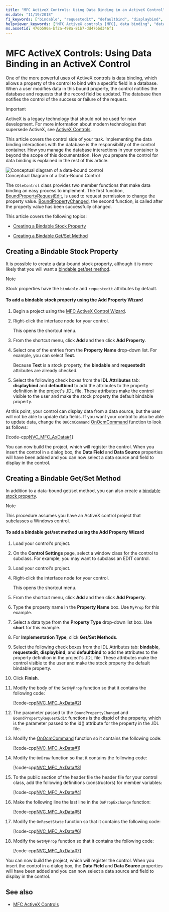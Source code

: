 ```yaml
---
title: "MFC ActiveX Controls: Using Data Binding in an ActiveX Control"
ms.date: "11/19/2018"
f1_keywords: ["bindable", "requestedit", "defaultbind", "displaybind", "dispid"]
helpviewer_keywords: ["MFC ActiveX controls [MFC], data binding", "data binding [MFC], MFC ActiveX controls", "data-bound controls [MFC], MFC ActiveX controls", "controls [MFC], data binding", "bound controls [MFC], MFC ActiveX"]
ms.assetid: 476b590a-bf2a-498a-81b7-dd476bd346f1
---
```

# MFC ActiveX Controls: Using Data Binding in an ActiveX Control

One of the more powerful uses of ActiveX controls is data binding, which allows a property of the control to bind with a specific field in a database. When a user modifies data in this bound property, the control notifies the database and requests that the record field be updated. The database then notifies the control of the success or failure of the request.

>[!IMPORTANT]
> ActiveX is a legacy technology that should not be used for new development. For more information about modern technologies that supersede ActiveX, see [ActiveX Controls](activex-controls.md).

This article covers the control side of your task. Implementing the data binding interactions with the database is the responsibility of the control container. How you manage the database interactions in your container is beyond the scope of this documentation. How you prepare the control for data binding is explained in the rest of this article.

![Conceptual diagram of a data&#45;bound control](../mfc/media/vc374v1.gif "Conceptual diagram of a data&#45;bound control") <br/>
Conceptual Diagram of a Data-Bound Control

The `COleControl` class provides two member functions that make data binding an easy process to implement. The first function, [BoundPropertyRequestEdit](../mfc/reference/colecontrol-class.md#boundpropertyrequestedit), is used to request permission to change the property value. [BoundPropertyChanged](../mfc/reference/colecontrol-class.md#boundpropertychanged), the second function, is called after the property value has been successfully changed.

This article covers the following topics:

- [Creating a Bindable Stock Property](#vchowcreatingbindablestockproperty)

- [Creating a Bindable Get/Set Method](#vchowcreatingbindablegetsetmethod)

##  <a name="vchowcreatingbindablestockproperty"></a> Creating a Bindable Stock Property

It is possible to create a data-bound stock property, although it is more likely that you will want a [bindable get/set method](#vchowcreatingbindablegetsetmethod).

> [!NOTE]
> Stock properties have the `bindable` and `requestedit` attributes by default.

#### To add a bindable stock property using the Add Property Wizard

1. Begin a project using the [MFC ActiveX Control Wizard](../mfc/reference/mfc-activex-control-wizard.md).

1. Right-click the interface node for your control.

   This opens the shortcut menu.

1. From the shortcut menu, click **Add** and then click **Add Property**.

1. Select one of the entries from the **Property Name** drop-down list. For example, you can select **Text**.

   Because **Text** is a stock property, the **bindable** and **requestedit** attributes are already checked.

1. Select the following check boxes from the **IDL Attributes** tab: **displaybind** and **defaultbind** to add the attributes to the property definition in the project's .IDL file. These attributes make the control visible to the user and make the stock property the default bindable property.

At this point, your control can display data from a data source, but the user will not be able to update data fields. If you want your control to also be able to update data, change the `OnOcmCommand` [OnOcmCommand](../mfc/mfc-activex-controls-subclassing-a-windows-control.md) function to look as follows:

[!code-cpp[NVC_MFC_AxData#1](../mfc/codesnippet/cpp/mfc-activex-controls-using-data-binding-in-an-activex-control_1.cpp)]

You can now build the project, which will register the control. When you insert the control in a dialog box, the **Data Field** and **Data Source** properties will have been added and you can now select a data source and field to display in the control.

##  <a name="vchowcreatingbindablegetsetmethod"></a> Creating a Bindable Get/Set Method

In addition to a data-bound get/set method, you can also create a [bindable stock property](#vchowcreatingbindablestockproperty).

> [!NOTE]
> This procedure assumes you have an ActiveX control project that subclasses a Windows control.

#### To add a bindable get/set method using the Add Property Wizard

1. Load your control's project.

1. On the **Control Settings** page, select a window class for the control to subclass. For example, you may want to subclass an EDIT control.

1. Load your control's project.

1. Right-click the interface node for your control.

   This opens the shortcut menu.

1. From the shortcut menu, click **Add** and then click **Add Property**.

1. Type the property name in the **Property Name** box. Use `MyProp` for this example.

1. Select a data type from the **Property Type** drop-down list box. Use **short** for this example.

1. For **Implementation Type**, click **Get/Set Methods**.

1. Select the following check boxes from the IDL Attributes tab: **bindable**, **requestedit**, **displaybind**, and **defaultbind** to add the attributes to the property definition in the project's .IDL file. These attributes make the control visible to the user and make the stock property the default bindable property.

1. Click **Finish**.

1. Modify the body of the `SetMyProp` function so that it contains the following code:

   [!code-cpp[NVC_MFC_AxData#2](../mfc/codesnippet/cpp/mfc-activex-controls-using-data-binding-in-an-activex-control_2.cpp)]

1. The parameter passed to the `BoundPropertyChanged` and `BoundPropertyRequestEdit` functions is the dispid of the property, which is the parameter passed to the id() attribute for the property in the .IDL file.

1. Modify the [OnOcmCommand](../mfc/mfc-activex-controls-subclassing-a-windows-control.md) function so it contains the following code:

   [!code-cpp[NVC_MFC_AxData#1](../mfc/codesnippet/cpp/mfc-activex-controls-using-data-binding-in-an-activex-control_1.cpp)]

1. Modify the `OnDraw` function so that it contains the following code:

   [!code-cpp[NVC_MFC_AxData#3](../mfc/codesnippet/cpp/mfc-activex-controls-using-data-binding-in-an-activex-control_3.cpp)]

1. To the public section of the header file the header file for your control class, add the following definitions (constructors) for member variables:

   [!code-cpp[NVC_MFC_AxData#4](../mfc/codesnippet/cpp/mfc-activex-controls-using-data-binding-in-an-activex-control_4.h)]

1. Make the following line the last line in the `DoPropExchange` function:

   [!code-cpp[NVC_MFC_AxData#5](../mfc/codesnippet/cpp/mfc-activex-controls-using-data-binding-in-an-activex-control_5.cpp)]

1. Modify the `OnResetState` function so that it contains the following code:

   [!code-cpp[NVC_MFC_AxData#6](../mfc/codesnippet/cpp/mfc-activex-controls-using-data-binding-in-an-activex-control_6.cpp)]

1. Modify the `GetMyProp` function so that it contains the following code:

   [!code-cpp[NVC_MFC_AxData#7](../mfc/codesnippet/cpp/mfc-activex-controls-using-data-binding-in-an-activex-control_7.cpp)]

You can now build the project, which will register the control. When you insert the control in a dialog box, the **Data Field** and **Data Source** properties will have been added and you can now select a data source and field to display in the control.

## See also

- [MFC ActiveX Controls](../mfc/mfc-activex-controls.md)
